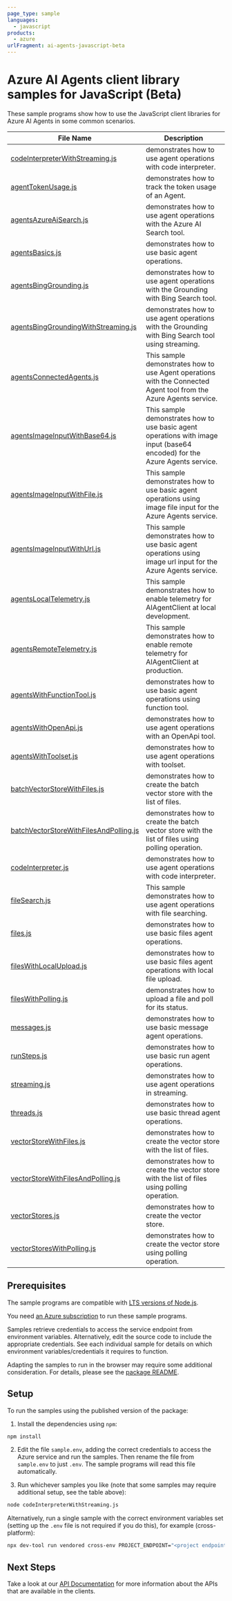 ```yaml
---
page_type: sample
languages:
  - javascript
products:
  - azure
urlFragment: ai-agents-javascript-beta
---
```


# Azure AI Agents client library samples for JavaScript (Beta)

These sample programs show how to use the JavaScript client libraries for Azure AI Agents in some common scenarios.

| **File Name**                                                                 | **Description**                                                                                                            |
| ----------------------------------------------------------------------------- | -------------------------------------------------------------------------------------------------------------------------- |
| [codeInterpreterWithStreaming.js][codeinterpreterwithstreaming]               | demonstrates how to use agent operations with code interpreter.                                                            |
| [agentTokenUsage.js][agenttokenusage]                                         | demonstrates how to track the token usage of an Agent.                                                                     |
| [agentsAzureAiSearch.js][agentsazureaisearch]                                 | demonstrates how to use agent operations with the Azure AI Search tool.                                                    |
| [agentsBasics.js][agentsbasics]                                               | demonstrates how to use basic agent operations.                                                                            |
| [agentsBingGrounding.js][agentsbinggrounding]                                 | demonstrates how to use agent operations with the Grounding with Bing Search tool.                                         |
| [agentsBingGroundingWithStreaming.js][agentsbinggroundingwithstreaming]       | demonstrates how to use agent operations with the Grounding with Bing Search tool using streaming.                         |
| [agentsConnectedAgents.js][agentsconnectedagents]                             | This sample demonstrates how to use Agent operations with the Connected Agent tool from the Azure Agents service.          |
| [agentsImageInputWithBase64.js][agentsimageinputwithbase64]                   | This sample demonstrates how to use basic agent operations with image input (base64 encoded) for the Azure Agents service. |
| [agentsImageInputWithFile.js][agentsimageinputwithfile]                       | This sample demonstrates how to use basic agent operations using image file input for the Azure Agents service.            |
| [agentsImageInputWithUrl.js][agentsimageinputwithurl]                         | This sample demonstrates how to use basic agent operations using image url input for the Azure Agents service.             |
| [agentsLocalTelemetry.js][agentslocaltelemetry]                               | This sample demonstrates how to enable telemetry for AIAgentClient at local development.                                   |
| [agentsRemoteTelemetry.js][agentsremotetelemetry]                             | This sample demonstrates how to enable remote telemetry for AIAgentClient at production.                                   |
| [agentsWithFunctionTool.js][agentswithfunctiontool]                           | demonstrates how to use basic agent operations using function tool.                                                        |
| [agentsWithOpenApi.js][agentswithopenapi]                                     | demonstrates how to use agent operations with an OpenApi tool.                                                             |
| [agentsWithToolset.js][agentswithtoolset]                                     | demonstrates how to use agent operations with toolset.                                                                     |
| [batchVectorStoreWithFiles.js][batchvectorstorewithfiles]                     | demonstrates how to create the batch vector store with the list of files.                                                  |
| [batchVectorStoreWithFilesAndPolling.js][batchvectorstorewithfilesandpolling] | demonstrates how to create the batch vector store with the list of files using polling operation.                          |
| [codeInterpreter.js][codeinterpreter]                                         | demonstrates how to use agent operations with code interpreter.                                                            |
| [fileSearch.js][filesearch]                                                   | This sample demonstrates how to use agent operations with file searching.                                                  |
| [files.js][files]                                                             | demonstrates how to use basic files agent operations.                                                                      |
| [filesWithLocalUpload.js][fileswithlocalupload]                               | demonstrates how to use basic files agent operations with local file upload.                                               |
| [filesWithPolling.js][fileswithpolling]                                       | demonstrates how to upload a file and poll for its status.                                                                 |
| [messages.js][messages]                                                       | demonstrates how to use basic message agent operations.                                                                    |
| [runSteps.js][runsteps]                                                       | demonstrates how to use basic run agent operations.                                                                        |
| [streaming.js][streaming]                                                     | demonstrates how to use agent operations in streaming.                                                                     |
| [threads.js][threads]                                                         | demonstrates how to use basic thread agent operations.                                                                     |
| [vectorStoreWithFiles.js][vectorstorewithfiles]                               | demonstrates how to create the vector store with the list of files.                                                        |
| [vectorStoreWithFilesAndPolling.js][vectorstorewithfilesandpolling]           | demonstrates how to create the vector store with the list of files using polling operation.                                |
| [vectorStores.js][vectorstores]                                               | demonstrates how to create the vector store.                                                                               |
| [vectorStoresWithPolling.js][vectorstoreswithpolling]                         | demonstrates how to create the vector store using polling operation.                                                       |

## Prerequisites

The sample programs are compatible with [LTS versions of Node.js](https://github.com/nodejs/release#release-schedule).

You need [an Azure subscription][freesub] to run these sample programs.

Samples retrieve credentials to access the service endpoint from environment variables. Alternatively, edit the source code to include the appropriate credentials. See each individual sample for details on which environment variables/credentials it requires to function.

Adapting the samples to run in the browser may require some additional consideration. For details, please see the [package README][package].

## Setup

To run the samples using the published version of the package:

1. Install the dependencies using `npm`:

```bash
npm install
```

2. Edit the file `sample.env`, adding the correct credentials to access the Azure service and run the samples. Then rename the file from `sample.env` to just `.env`. The sample programs will read this file automatically.

3. Run whichever samples you like (note that some samples may require additional setup, see the table above):

```bash
node codeInterpreterWithStreaming.js
```

Alternatively, run a single sample with the correct environment variables set (setting up the `.env` file is not required if you do this), for example (cross-platform):

```bash
npx dev-tool run vendored cross-env PROJECT_ENDPOINT="<project endpoint>" MODEL_DEPLOYMENT_NAME="<model deployment name>" node codeInterpreterWithStreaming.js
```

## Next Steps

Take a look at our [API Documentation][apiref] for more information about the APIs that are available in the clients.

[codeinterpreterwithstreaming]: https://github.com/Azure/azure-sdk-for-js/blob/main/sdk/ai/ai-agents/samples/v1-beta/javascript/codeInterpreterWithStreaming.js
[agenttokenusage]: https://github.com/Azure/azure-sdk-for-js/blob/main/sdk/ai/ai-agents/samples/v1-beta/javascript/agentTokenUsage.js
[agentsazureaisearch]: https://github.com/Azure/azure-sdk-for-js/blob/main/sdk/ai/ai-agents/samples/v1-beta/javascript/agentsAzureAiSearch.js
[agentsbasics]: https://github.com/Azure/azure-sdk-for-js/blob/main/sdk/ai/ai-agents/samples/v1-beta/javascript/agentsBasics.js
[agentsbinggrounding]: https://github.com/Azure/azure-sdk-for-js/blob/main/sdk/ai/ai-agents/samples/v1-beta/javascript/agentsBingGrounding.js
[agentsbinggroundingwithstreaming]: https://github.com/Azure/azure-sdk-for-js/blob/main/sdk/ai/ai-agents/samples/v1-beta/javascript/agentsBingGroundingWithStreaming.js
[agentsconnectedagents]: https://github.com/Azure/azure-sdk-for-js/blob/main/sdk/ai/ai-agents/samples/v1-beta/javascript/agentsConnectedAgents.js
[agentsimageinputwithbase64]: https://github.com/Azure/azure-sdk-for-js/blob/main/sdk/ai/ai-agents/samples/v1-beta/javascript/agentsImageInputWithBase64.js
[agentsimageinputwithfile]: https://github.com/Azure/azure-sdk-for-js/blob/main/sdk/ai/ai-agents/samples/v1-beta/javascript/agentsImageInputWithFile.js
[agentsimageinputwithurl]: https://github.com/Azure/azure-sdk-for-js/blob/main/sdk/ai/ai-agents/samples/v1-beta/javascript/agentsImageInputWithUrl.js
[agentslocaltelemetry]: https://github.com/Azure/azure-sdk-for-js/blob/main/sdk/ai/ai-agents/samples/v1-beta/javascript/agentsLocalTelemetry.js
[agentsremotetelemetry]: https://github.com/Azure/azure-sdk-for-js/blob/main/sdk/ai/ai-agents/samples/v1-beta/javascript/agentsRemoteTelemetry.js
[agentswithfunctiontool]: https://github.com/Azure/azure-sdk-for-js/blob/main/sdk/ai/ai-agents/samples/v1-beta/javascript/agentsWithFunctionTool.js
[agentswithopenapi]: https://github.com/Azure/azure-sdk-for-js/blob/main/sdk/ai/ai-agents/samples/v1-beta/javascript/agentsWithOpenApi.js
[agentswithtoolset]: https://github.com/Azure/azure-sdk-for-js/blob/main/sdk/ai/ai-agents/samples/v1-beta/javascript/agentsWithToolset.js
[batchvectorstorewithfiles]: https://github.com/Azure/azure-sdk-for-js/blob/main/sdk/ai/ai-agents/samples/v1-beta/javascript/batchVectorStoreWithFiles.js
[batchvectorstorewithfilesandpolling]: https://github.com/Azure/azure-sdk-for-js/blob/main/sdk/ai/ai-agents/samples/v1-beta/javascript/batchVectorStoreWithFilesAndPolling.js
[codeinterpreter]: https://github.com/Azure/azure-sdk-for-js/blob/main/sdk/ai/ai-agents/samples/v1-beta/javascript/codeInterpreter.js
[filesearch]: https://github.com/Azure/azure-sdk-for-js/blob/main/sdk/ai/ai-agents/samples/v1-beta/javascript/fileSearch.js
[files]: https://github.com/Azure/azure-sdk-for-js/blob/main/sdk/ai/ai-agents/samples/v1-beta/javascript/files.js
[fileswithlocalupload]: https://github.com/Azure/azure-sdk-for-js/blob/main/sdk/ai/ai-agents/samples/v1-beta/javascript/filesWithLocalUpload.js
[fileswithpolling]: https://github.com/Azure/azure-sdk-for-js/blob/main/sdk/ai/ai-agents/samples/v1-beta/javascript/filesWithPolling.js
[messages]: https://github.com/Azure/azure-sdk-for-js/blob/main/sdk/ai/ai-agents/samples/v1-beta/javascript/messages.js
[runsteps]: https://github.com/Azure/azure-sdk-for-js/blob/main/sdk/ai/ai-agents/samples/v1-beta/javascript/runSteps.js
[streaming]: https://github.com/Azure/azure-sdk-for-js/blob/main/sdk/ai/ai-agents/samples/v1-beta/javascript/streaming.js
[threads]: https://github.com/Azure/azure-sdk-for-js/blob/main/sdk/ai/ai-agents/samples/v1-beta/javascript/threads.js
[vectorstorewithfiles]: https://github.com/Azure/azure-sdk-for-js/blob/main/sdk/ai/ai-agents/samples/v1-beta/javascript/vectorStoreWithFiles.js
[vectorstorewithfilesandpolling]: https://github.com/Azure/azure-sdk-for-js/blob/main/sdk/ai/ai-agents/samples/v1-beta/javascript/vectorStoreWithFilesAndPolling.js
[vectorstores]: https://github.com/Azure/azure-sdk-for-js/blob/main/sdk/ai/ai-agents/samples/v1-beta/javascript/vectorStores.js
[vectorstoreswithpolling]: https://github.com/Azure/azure-sdk-for-js/blob/main/sdk/ai/ai-agents/samples/v1-beta/javascript/vectorStoresWithPolling.js
[apiref]: https://learn.microsoft.com/javascript/api/@azure/ai-projects
[freesub]: https://azure.microsoft.com/free/
[package]: https://github.com/Azure/azure-sdk-for-js/tree/main/sdk/ai/ai-agents/README.md
